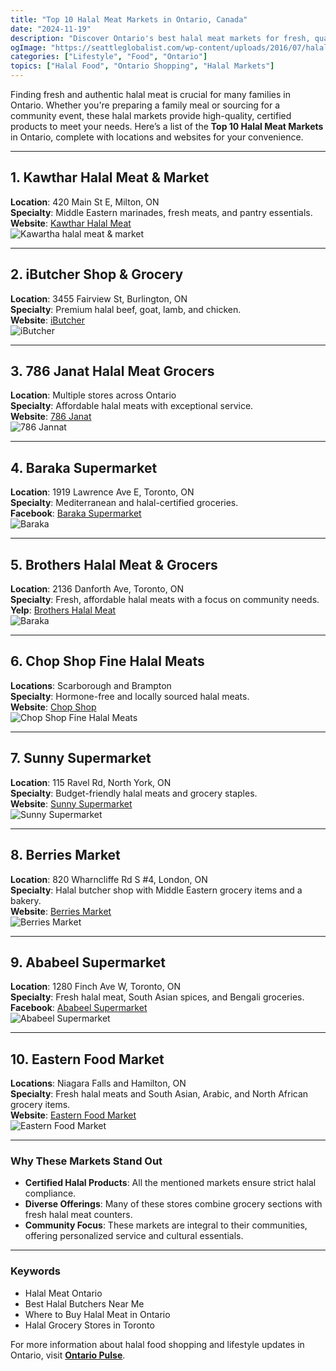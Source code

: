 ```yaml
---
title: "Top 10 Halal Meat Markets in Ontario, Canada"
date: "2024-11-19"
description: "Discover Ontario's best halal meat markets for fresh, quality products and diverse ethnic groceries."
ogImage: "https://seattleglobalist.com/wp-content/uploads/2016/07/halal-700x467.jpg"
categories: ["Lifestyle", "Food", "Ontario"]
topics: ["Halal Food", "Ontario Shopping", "Halal Markets"]
---
```


Finding fresh and authentic halal meat is crucial for many families in Ontario. Whether you're preparing a family meal or sourcing for a community event, these halal markets provide high-quality, certified products to meet your needs. Here’s a list of the **Top 10 Halal Meat Markets** in Ontario, complete with locations and websites for your convenience.

---

## 1. Kawthar Halal Meat & Market  
**Location**: 420 Main St E, Milton, ON  
**Specialty**: Middle Eastern marinades, fresh meats, and pantry essentials.  
**Website**: [Kawthar Halal Meat](https://kawthar-halal.com)  
![Kawartha halal meat & market](https://indiegredients.retales.ca/wp-content/uploads/2024/05/2022-03-17.jpg)

---

## 2. iButcher Shop & Grocery  
**Location**: 3455 Fairview St, Burlington, ON  
**Specialty**: Premium halal beef, goat, lamb, and chicken.  
**Website**: [iButcher](https://www.ibutchershop.com)  
![iButcher](https://static.wixstatic.com/media/841f53_51259222998f4c3dbd500cc79d81c539~mv2.jpg/v1/fill/w_398,h_530,al_c,q_80,usm_0.66_1.00_0.01,enc_auto/igroceryhtml.jpg)

---

## 3. 786 Janat Halal Meat Grocers  
**Location**: Multiple stores across Ontario  
**Specialty**: Affordable halal meats with exceptional service.  
**Website**: [786 Janat](https://halalbiz.ca/listing/786-jannat-halal-meat)  
![786 Jannat](https://encrypted-tbn0.gstatic.com/images?q=tbn:ANd9GcSc5KOBnAgwkv_xo_zFCUWDyIbZozV8oi2PWhUiwv2ip-yPFKw6I2-wQBnymctZj5ZoKao&usqp=CAU)

---

## 4. Baraka Supermarket  
**Location**: 1919 Lawrence Ave E, Toronto, ON  
**Specialty**: Mediterranean and halal-certified groceries.  
**Facebook**: [Baraka Supermarket](https://www.facebook.com/barakasm)  
![Baraka](https://lh6.googleusercontent.com/proxy/VE0gh8Bq6b-sLtpyNFWpXjAX9aXlocS6uC2_fh7flKCnSg2BX8XEWUUBNsFApyN52XB64PeajooNpmx_c2LS2qF3H7mthsu64t9nXdzW2WE3thEbdLfSzxIJjdQajzfVOdcUCTWMokbt9CUZ204lpfW0OaYA8TuRRbnOXzz_CdrFttKkUYjmcUw)

---

## 5. Brothers Halal Meat & Grocers  
**Location**: 2136 Danforth Ave, Toronto, ON  
**Specialty**: Fresh, affordable halal meats with a focus on community needs.  
**Yelp**: [Brothers Halal Meat](https://www.yelp.ca/biz/brothers-halal-meat-and-grocers-toronto)  
![Baraka](https://encrypted-tbn0.gstatic.com/images?q=tbn:ANd9GcQtWOvf0pDs00D0Qlfv5FyWeXXhV2ZdS4S7Lg&s)

---

## 6. Chop Shop Fine Halal Meats  
**Locations**: Scarborough and Brampton  
**Specialty**: Hormone-free and locally sourced halal meats.  
**Website**: [Chop Shop](https://www.chopshophalalmeat.com)  
![Chop Shop Fine Halal Meats](https://encrypted-tbn0.gstatic.com/images?q=tbn:ANd9GcRxShpAsmyJbwMopbJQXnwO3pmAkZKPBeq33g&s)

---

## 7. Sunny Supermarket  
**Location**: 115 Ravel Rd, North York, ON  
**Specialty**: Budget-friendly halal meats and grocery staples.  
**Website**: [Sunny Supermarket](http://www.sunnysupermarket.com/Leslie/contact.html)  
![Sunny Supermarket](https://display.blogto.com/listings/8734-2012314-sunny-supermarket.jpg?w=2048&cmd=resize_then_crop&height=1365&quality=70)

---

## 8. Berries Market  
**Location**: 820 Wharncliffe Rd S #4, London, ON  
**Specialty**: Halal butcher shop with Middle Eastern grocery items and a bakery.  
**Website**: [Berries Market](https://www.berriesmarket.ca)  
![Berries Market](https://i0.wp.com/www.berriesmarket.ca/wp-content/uploads/2023/04/berries_external_store_pic-scaled.jpg?fit=2560%2C1353&ssl=1)

---

## 9. Ababeel Supermarket  
**Location**: 1280 Finch Ave W, Toronto, ON  
**Specialty**: Fresh halal meat, South Asian spices, and Bengali groceries.  
**Facebook**: [Ababeel Supermarket](https://www.facebook.com/p/Ababeel-Super-Market-100063018472060)  
![Ababeel Supermarket](https://lh3.googleusercontent.com/proxy/AMgL_7NnYpyAIzeVdsN9ac-hdmkgNg0ePDpNdrxuMvWqKAnPMCyseGirgtUhTPutQ7c_8YJ4ImhKWo8jKYFnruyBO0l_WVb6L_xf6_rDqlkrBqkNNte0ucCwAdVAIp2pZA0vkUzC_0zTbrRf7_cwKwda_t1YHvWL1AFaqKfJ)

---

## 10. Eastern Food Market  
**Locations**: Niagara Falls and Hamilton, ON  
**Specialty**: Fresh halal meats and South Asian, Arabic, and North African grocery items.  
**Website**: [Eastern Food Market](https://easternfoodmarket.ca)  
![Eastern Food Market](https://encrypted-tbn0.gstatic.com/images?q=tbn:ANd9GcRDzQl22b8X6sku81Bv3WyVNQBwJSbR-T_DCQ&s)

---

### Why These Markets Stand Out  
- **Certified Halal Products**: All the mentioned markets ensure strict halal compliance.  
- **Diverse Offerings**: Many of these stores combine grocery sections with fresh halal meat counters.  
- **Community Focus**: These markets are integral to their communities, offering personalized service and cultural essentials.

---

### Keywords
- Halal Meat Ontario  
- Best Halal Butchers Near Me  
- Where to Buy Halal Meat in Ontario  
- Halal Grocery Stores in Toronto  

For more information about halal food shopping and lifestyle updates in Ontario, visit **[Ontario Pulse](https://ontariopulse.com)**.
